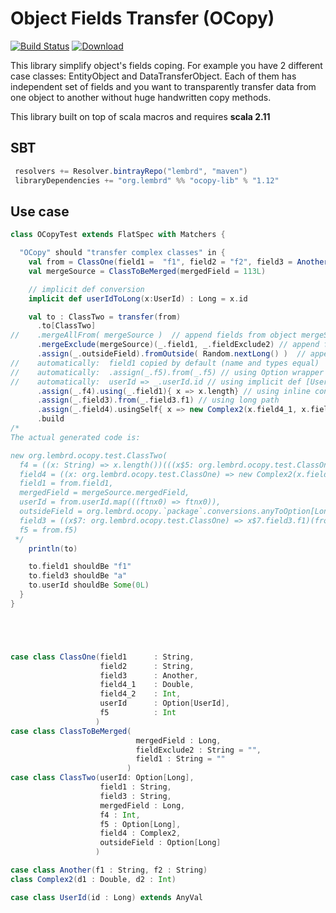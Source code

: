 # Object Fields Transfer (OCopy)
[![Build Status](https://travis-ci.org/lembrd/ocopy.svg?branch=master)](https://travis-ci.org/lembrd/ocopy)
[ ![Download](https://api.bintray.com/packages/lembrd/maven/ocopy-lib/images/download.svg) ](https://bintray.com/lembrd/maven/ocopy-lib/_latestVersion)

This library simplify object's fields coping. For example you have 2 different case 
classes: EntityObject and DataTransferObject. Each of them has independent set of fields 
and you want to transparently transfer data from one object to another without 
huge handwritten copy methods. 

This library built on top of scala macros and requires **scala 2.11**

## SBT
```scala
 resolvers += Resolver.bintrayRepo("lembrd", "maven")
 libraryDependencies += "org.lembrd" %% "ocopy-lib" % "1.12"
```

## Use case
```scala
class OCopyTest extends FlatSpec with Matchers {

  "OCopy" should "transfer complex classes" in {
    val from = ClassOne(field1 =  "f1", field2 = "f2", field3 = Another("a","b"), field4_1 = 0.1d, field4_2 = 42, userId = Some(UserId(0)), f5 = 50)
    val mergeSource = ClassToBeMerged(mergedField = 113L)

    // implicit def conversion
    implicit def userIdToLong(x:UserId) : Long = x.id

    val to : ClassTwo = transfer(from)
      .to[ClassTwo]
//    .mergeAllFrom( mergeSource )  // append fields from object mergeSource
      .mergeExclude(mergeSource)(_.field1, _.fieldExclude2) // append fields from object mergeSource with exclusion checking
      .assign(_.outsideField).fromOutside( Random.nextLong() )  // append field from outside
//    automatically:  field1 copied by default (name and types equal)
//    automatically:  .assign(_.f5).from(_.f5) // using Option wrapper
//    automatically:  userId => _.userId.id // using implicit def [UserId] -> [Long] and wrapped by Option.map
      .assign(_.f4).using(_.field1){ x => x.length} // using inline converter
      .assign(_.field3).from(_.field3.f1) // using long path
      .assign(_.field4).usingSelf{ x => new Complex2(x.field4_1, x.field4_2)} // complex object mapping instead of one field
      .build
/*
The actual generated code is:

new org.lembrd.ocopy.test.ClassTwo(
  f4 = ((x: String) => x.length())(((x$5: org.lembrd.ocopy.test.ClassOne) => x$5.field1)(from)),
  field4 = ((x: org.lembrd.ocopy.test.ClassOne) => new Complex2(x.field4_1, x.field4_2))(from),
  field1 = from.field1,
  mergedField = mergeSource.mergedField,
  userId = from.userId.map(((ftnx0) => ftnx0)),
  outsideField = org.lembrd.ocopy.`package`.conversions.anyToOption[Long](scala.util.Random.nextLong()),
  field3 = ((x$7: org.lembrd.ocopy.test.ClassOne) => x$7.field3.f1)(from),
  f5 = from.f5)
 */
    println(to)

    to.field1 shouldBe "f1"
    to.field3 shouldBe "a"
    to.userId shouldBe Some(0L)
  }
}





case class ClassOne(field1      : String,
                    field2      : String,
                    field3      : Another,
                    field4_1    : Double,
                    field4_2    : Int,
                    userId      : Option[UserId],
                    f5          : Int
                   )
case class ClassToBeMerged(
                            mergedField : Long,
                            fieldExclude2 : String = "",
                            field1 : String = ""
                          )
case class ClassTwo(userId: Option[Long],
                    field1 : String,
                    field3 : String,
                    mergedField : Long,
                    f4 : Int,
                    f5 : Option[Long],
                    field4 : Complex2,
                    outsideField : Option[Long]
                   )

case class Another(f1 : String, f2 : String)
class Complex2(d1 : Double, d2 : Int)

case class UserId(id : Long) extends AnyVal
```
